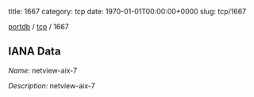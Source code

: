 title: 1667
category: tcp
date: 1970-01-01T00:00:00+0000
slug: tcp/1667

[portdb](/) / [tcp](/category/tcp.html) / 1667


## IANA Data

_Name:_ netview-aix-7

_Description:_ netview-aix-7

